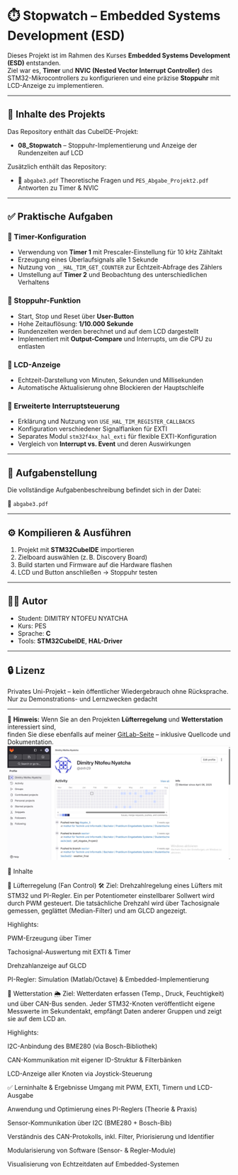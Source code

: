 # ⏱️ Stopwatch – Embedded Systems Development (ESD)

Dieses Projekt ist im Rahmen des Kurses **Embedded Systems Development (ESD)** entstanden.  
Ziel war es, **Timer** und **NVIC (Nested Vector Interrupt Controller)** des STM32-Mikrocontrollers zu konfigurieren und eine präzise **Stoppuhr** mit LCD-Anzeige zu implementieren.

---

## 📂 Inhalte des Projekts

Das Repository enthält das CubeIDE-Projekt:

- **08_Stopwatch** – Stoppuhr-Implementierung  und Anzeige der Rundenzeiten auf LCD

Zusätzlich enthält das Repository:

- 📄 `abgabe3.pdf` Theoretische Fragen und `PES_Abgabe_Projekt2.pdf` Antworten zu Timer & NVIC  

---

## ✅ Praktische Aufgaben

### 🔹 Timer-Konfiguration
- Verwendung von **Timer 1** mit Prescaler-Einstellung für 10 kHz Zähltakt  
- Erzeugung eines Überlaufsignals alle 1 Sekunde  
- Nutzung von `__HAL_TIM_GET_COUNTER` zur Echtzeit-Abfrage des Zählers  
- Umstellung auf **Timer 2** und Beobachtung des unterschiedlichen Verhaltens

### 🔹 Stoppuhr-Funktion
- Start, Stop und Reset über **User-Button**   
- Hohe Zeitauflösung: **1/10.000 Sekunde**  
- Rundenzeiten werden berechnet und auf dem LCD dargestellt  
- Implementiert mit **Output-Compare** und Interrupts, um die CPU zu entlasten  

### 🔹 LCD-Anzeige
- Echtzeit-Darstellung von Minuten, Sekunden und Millisekunden  
- Automatische Aktualisierung ohne Blockieren der Hauptschleife  

### 🔹 Erweiterte Interruptsteuerung
- Erklärung und Nutzung von `USE_HAL_TIM_REGISTER_CALLBACKS`  
- Konfiguration verschiedener Signalflanken für EXTI  
- Separates Modul `stm32f4xx_hal_exti` für flexible EXTI-Konfiguration  
- Vergleich von **Interrupt vs. Event** und deren Auswirkungen  

---

## 📄 Aufgabenstellung

Die vollständige Aufgabenbeschreibung befindet sich in der Datei:

📎 `abgabe3.pdf`

---

## ⚙️ Kompilieren & Ausführen

1. Projekt mit **STM32CubeIDE** importieren  
2. Zielboard auswählen (z. B. Discovery Board)  
3. Build starten und Firmware auf die Hardware flashen  
4. LCD und Button anschließen → Stoppuhr testen  

---

## 🧑‍💻 Autor

- Student: DIMITRY NTOFEU NYATCHA
- Kurs: PES 
- Sprache: **C**  
- Tools: **STM32CubeIDE**, **HAL-Driver**

---

## 🔒 Lizenz

Privates Uni-Projekt – kein öffentlicher Wiedergebrauch ohne Rücksprache.  
Nur zu Demonstrations- und Lernzwecken gedacht

---

📎 **Hinweis:** Wenn Sie an den Projekten **Lüfterregelung** und **Wetterstation** interessiert sind,  
finden Sie diese ebenfalls auf meiner [GitLab-Seite](https://git.thm.de/institut-f-r-technik-und-informatik/master-masterseminar/praktikum-eingebettete-systeme/studentischer-code/SoSe-25/) – inklusive Quellcode und Dokumentation. ![THM_Gitlab_ProfilBild](images/git_profilbild.jpg)

📂 Inhalte

🔹 Lüfterregelung (Fan Control)
🛠 Ziel: Drehzahlregelung eines Lüfters mit STM32 und PI-Regler.
Ein per Potentiometer einstellbarer Sollwert wird durch PWM gesteuert. Die tatsächliche Drehzahl wird über Tachosignale gemessen, geglättet (Median-Filter) und am GLCD angezeigt.

Highlights:

PWM-Erzeugung über Timer

Tachosignal-Auswertung mit EXTI & Timer

Drehzahlanzeige auf GLCD

PI-Regler: Simulation (Matlab/Octave) & Embedded-Implementierung

🔹 Wetterstation
🌦️ Ziel: Wetterdaten erfassen (Temp., Druck, Feuchtigkeit) und über CAN-Bus senden.
Jeder STM32-Knoten veröffentlicht eigene Messwerte im Sekundentakt, empfängt Daten anderer Gruppen und zeigt sie auf dem LCD an.

Highlights:

I2C-Anbindung des BME280 (via Bosch-Bibliothek)

CAN-Kommunikation mit eigener ID-Struktur & Filterbänken

LCD-Anzeige aller Knoten via Joystick-Steuerung

✅ Lerninhalte & Ergebnisse
Umgang mit PWM, EXTI, Timern und LCD-Ausgabe

Anwendung und Optimierung eines PI-Reglers (Theorie & Praxis)

Sensor-Kommunikation über I2C (BME280 + Bosch-Bib)

Verständnis des CAN-Protokolls, inkl. Filter, Priorisierung und Identifier

Modularisierung von Software (Sensor- & Regler-Module)

Visualisierung von Echtzeitdaten auf Embedded-Systemen

